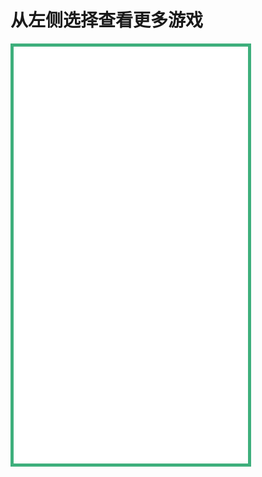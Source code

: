 # 从左侧选择查看更多游戏
<iframe id="iframe"  style="width:375px; height:667px; position:relative; border: 5px solid #3eaf7c; " frameborder=0 allowfullscreen="true" src="./running/index.html">  
 </iframe>
